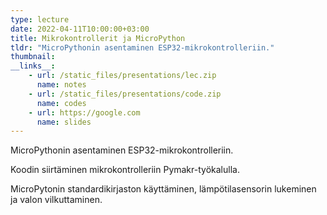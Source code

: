 ```yaml
---
type: lecture
date: 2022-04-11T10:00:00+03:00
title: Mikrokontrollerit ja MicroPython
tldr: "MicroPythonin asentaminen ESP32-mikrokontrolleriin."
thumbnail: 
__links__: 
    - url: /static_files/presentations/lec.zip
      name: notes
    - url: /static_files/presentations/code.zip
      name: codes
    - url: https://google.com
      name: slides
---
```


MicroPythonin asentaminen ESP32-mikrokontrolleriin.

Koodin siirtäminen mikrokontrolleriin Pymakr-työkalulla.

MicroPytonin standardikirjaston käyttäminen, lämpötilasensorin lukeminen ja valon vilkuttaminen.